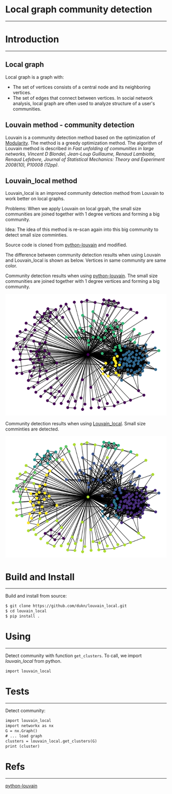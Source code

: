 # Local graph community detection
---

# Introduction
---
## Local graph
Local graph is a graph with: 
- The set of vertices consists of a central node and its neighboring vertices.
- The set of edges that connect between vertices.
In social network analysis, local graph are often used to analyze structure of a user's communities.

## Louvain method - community detection
Louvain is a community detection method based on the optimization of [Modularity](https://en.wikipedia.org/wiki/Modularity_%28networks%29). The method is a greedy optimization method.
The algorithm of Louvain method is described in _Fast unfolding of communities in large networks, Vincent D Blondel, Jean-Loup Guillaume, Renaud Lambiotte, Renaud Lefebvre, Journal of Statistical Mechanics: Theory and Experiment 2008(10), P10008 (12pp)_.

## Louvain_local method
Louvain_local is an improved community detection method from Louvain to work better on local graphs.

Problems: When we apply Louvain on local grpah, the small size communities are joined together with 1 degree vertices and forming a big community.

Idea: The idea of this method is re-scan again into this big community to detect small size comminties.

Source code is cloned from [python-louvain](https://github.com/taynaud/python-louvain) and modified.

The difference between community detection results when using Louvain and Louvain_local is shown as below. Vertices in same community are same color.

Community detection results when using [python-louvain](https://github.com/taynaud/python-louvain). The small size communities are joined together with 1 degree vertices and forming a big community.

![Louvain](images/Louvain_standard.png)

Community detection results when using [Louvain_local](https://github.com/dukn/louvain_local). Small size comminties are detected.

![Louvain](images/Louvain_local.png)
# Build and Install
---
Build and install from source:
```
$ git clone https://github.com/dukn/louvain_local.git
$ cd louvain_local
$ pip install .
```

# Using
---
Detect community with function `get_clusters`. To call, we import *louvain_local* from python.
```
import louvain_local
```
# Tests
---
Detect community:
```
import louvain_local
import networkx as nx
G = nx.Graph()
# ... load graph
clusters = louvain_local.get_clusters(G)
print (cluster)
```

# Refs
---
[python-louvain](https://github.com/taynaud/python-louvain)
